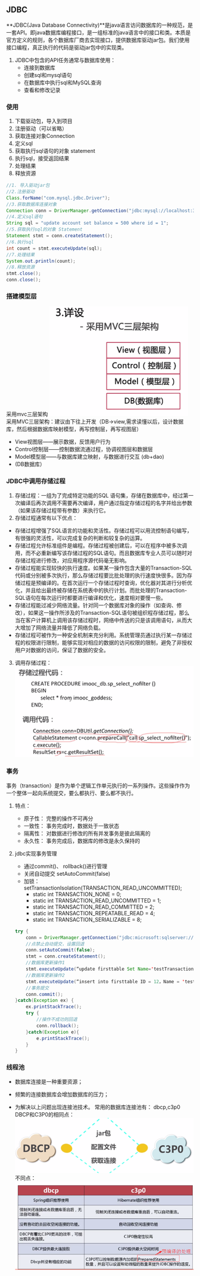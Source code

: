 ## JDBC
**JDBC(Java Database Connectivity)**是java语言访问数据库的一种规范，是一套API。即java数据库编程接口，是一组标准的java语言中的接口和类。本质是官方定义的规则，各个数据库厂商去实现接口，提供数据库驱动jar包。我们使用接口编程，真正执行的代码是驱动jar包中的实现类。
1. JDBC中包含的API任务通常与数据库使用：
    - 连接到数据库
    - 创建sql和mysql语句
    - 在数据库中执行sql和MySQL查询
    - 查看和修改记录
### 使用
1. 下载驱动包，导入到项目
2. 注册驱动（可以省略）
3. 获取连接对象Connection
4. 定义sql
5. 获取执行sql语句的对象 statement
6. 执行sql，接受返回结果
7. 处理结果
8. 释放资源
```java
//1. 导入驱动jar包
//2.注册驱动
Class.forName("com.mysql.jdbc.Driver");
//3.获取数据库连接对象
Connection conn = DriverManager.getConnection("jdbc:mysql://localhost:3306/db3", "root", "root");
//4.定义sql语句
String sql = "update account set balance = 500 where id = 1";
//5.获取执行sql的对象 Statement
Statement stmt = conn.createStatement();
//6.执行sql
int count = stmt.executeUpdate(sql);
//7.处理结果
System.out.println(count);
//8.释放资源
stmt.close();
conn.close();
```
### 搭建模型层
采用mvc三层架构
![avator](images/MVC三层架构.png)
采用MVC三层架构：建议由下往上开发（DB->view,需求读懂以后，设计数据库，然后根据数据库映射模型，再写控制层，再写视图层）

- View视图层——展示数据，反馈用户行为
- Control控制层——控制数据流通过程，协调视图层和数据层
- Model模型层——与数据库建立映射，与数据进行交互 (db+dao)
- (DB数据库）

### JDBC中调用存储过程
1. 存储过程：一组为了完成特定功能的SQL 语句集，存储在数据库中，经过第一次编译后再次调用不需要再次编译，用户通过指定存储过程的名字并给出参数（如果该存储过程带有参数）来执行它。
2. 存储过程通常有以下优点：
- 存储过程增强了SQL语言的功能和灵活性。存储过程可以用流控制语句编写，有很强的灵活性，可以完成复杂的判断和较复杂的运算。
- 存储过程允许标准组件是编程。存储过程被创建后，可以在程序中被多次调用，而不必重新编写该存储过程的SQL语句。而且数据库专业人员可以随时对存储过程进行修改，对应用程序源代码毫无影响。
- 存储过程能实现较快的执行速度。如果某一操作包含大量的Transaction-SQL代码或分别被多次执行，那么存储过程要比批处理的执行速度快很多。因为存储过程是预编译的。在首次运行一个存储过程时查询，优化器对其进行分析优化，并且给出最终被存储在系统表中的执行计划。而批处理的Transaction-SQL语句在每次运行时都要进行编译和优化，速度相对要慢一些。
- 存储过程能过减少网络流量。针对同一个数据库对象的操作（如查询、修改），如果这一操作所涉及的Transaction-SQL语句被组织程存储过程，那么当在客户计算机上调用该存储过程时，网络中传送的只是该调用语句，从而大大增加了网络流量并降低了网络负载。
- 存储过程可被作为一种安全机制来充分利用。系统管理员通过执行某一存储过程的权限进行限制，能够实现对相应的数据的访问权限的限制，避免了非授权用户对数据的访问，保证了数据的安全。

3. 调用存储过程：
   ![avator](images/存储过程.png)

### 事务
事务（transaction）是作为单个逻辑工作单元执行的一系列操作。这些操作作为一个整体一起向系统提交，要么都执行、要么都不执行。
1. 特点：
    - 原子性： 完整的操作不可再分
    - 一致性： 事务完成时，数据处于一致状态
    - 隔离性： 对数据进行修改的所有并发事务是彼此隔离的
    - 永久性： 事务完成后，数据库的修改是永久保持的
2. jdbc实现事务管理
    - 通过commit()、 rollback()进行管理
    - 关闭自动提交 setAutoCommit(false)
    - 加锁：setTransactionIsolation(TRANSACTION_READ_UNCOMMITTED);
      - static int TRANSACTION_NONE = 0;
      - static int TRANSACTION_READ_UNCOMMITTED = 1;
      - static int TRANSACTION_READ_COMMITTED = 2;
      - static int TRANSACTION_REPEATABLE_READ = 4;
      - static int TRANSACTION_SERIALIZABLE = 8;

    ```java
    try {  
        conn = DriverManager.getConnection("jdbc:microsoft:sqlserver://localhost:1433;User=JavaDB;Password=javadb;DatabaseName=northwind");  
        //点禁止自动提交，设置回退  
        conn.setAutoCommit(false);   
        stmt = conn.createStatement();  
        //数据库更新操作1  
        stmt.executeUpdate(“update firsttable Set Name='testTransaction' Where ID = 1”);   
        //数据库更新操作2  
        stmt.executeUpdate(“insert into firsttable ID = 12，Name = 'testTransaction2'”);   
        //事务提交  
        conn.commit();  
    }catch(Exception ex) {   
        ex.printStackTrace();  
        try {  
            //操作不成功则回退  
            conn.rollback();  
        }catch(Exception e){  
            e.printStackTrace();  
        }  
    }
    ```

### 线程池
- 数据库连接是一种重要资源；

- 频繁的连接数据库会增加数据库的压力；

- 为解决以上问题出现连接池技术。
常用的数据库连接池有： dbcp,c3p0
DBCP和C3P0的相同点：
![avator](images/DBCP和C3P0相同点.png)
不同点：
![avator](images/DBCP和C3P0不同点.png)